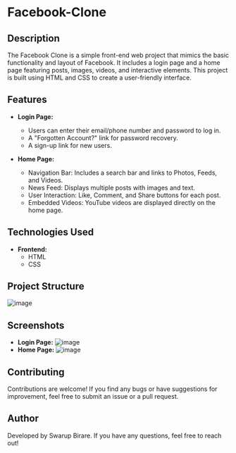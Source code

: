 # Facebook-Clone

## Description
The Facebook Clone is a simple front-end web project that mimics the basic functionality and layout of Facebook. It includes a login page and a home page featuring posts, images, videos, and interactive elements. This project is built using HTML and CSS to create a user-friendly interface.

## Features
- **Login Page:**
  - Users can enter their email/phone number and password to log in.
  - A "Forgotten Account?" link for password recovery.
  - A sign-up link for new users.

- **Home Page:**
  - Navigation Bar: Includes a search bar and links to Photos, Feeds, and Videos.
  - News Feed: Displays multiple posts with images and text.
  - User Interaction: Like, Comment, and Share buttons for each post.
  - Embedded Videos: YouTube videos are displayed directly on the home page.


## Technologies Used
- **Frontend:**
  - HTML
  - CSS

## Project Structure
![image](https://github.com/user-attachments/assets/3c2478f5-72e4-468e-bb32-d4e991b399eb)



## Screenshots
- **Login Page:**
![image](https://github.com/user-attachments/assets/d793fe40-a365-4513-b3c4-c779d5e4342a)
- **Home Page:**
![image](https://github.com/user-attachments/assets/f7ebfb4f-58bf-4ad9-8277-2e82b1f2d548)

## Contributing
Contributions are welcome! If you find any bugs or have suggestions for improvement, feel free to submit an issue or a pull request.

## Author
Developed by Swarup Birare. If you have any questions, feel free to reach out!
